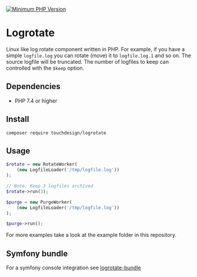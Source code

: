 [![Minimum PHP Version](https://img.shields.io/badge/php-%3E%3D%207.4-8892BF.svg)](https://php.net/)

# Logrotate

Linux like log rotate component written in PHP. For example, if you have a 
simple `logfile.log` you can rotate (move) it to `logfile.log.1` and so on. 
The source logfile will be truncated. The number of logfiles to keep can 
controlled with the `$keep` option.

## Dependencies

 * PHP 7.4 or higher

## Install

```shell
composer require touchdesign/logrotate
```

## Usage

```php
$rotate = new RotateWorker(
    (new LogfileLoader('/tmp/logfile.log'))
);

// Note: Keep 3 logfiles archived
$rotate->run(3);

$purge = new PurgeWorker(
    (new LogfileLoader('/tmp/logfile.log'))
);

$purge->run();
```

For more examples take a look at the example folder in this repository.

## Symfony bundle

For a symfony console integration see [logrotate-bundle](https://github.com/touchdesign/logrotate-bundle)